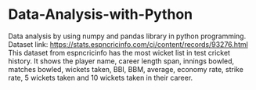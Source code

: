 # Data-Analysis-with-Python
Data analysis by using numpy and pandas library in python programming.
Dataset link: https://stats.espncricinfo.com/ci/content/records/93276.html
This dataset from espncricinfo has the most wicket list in test cricket history. It shows the player name, career length span, innings bowled, matches bowled, wickets taken, BBI, BBM, average, economy rate, strike rate, 5 wickets taken and 10 wickets taken in their career.
